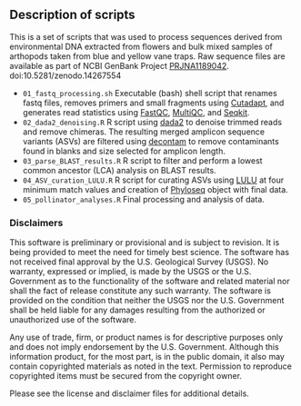## Description of scripts

This is a set of scripts that was used to process sequences derived from environmental DNA extracted from flowers and bulk mixed samples of arthopods taken from blue and yellow vane traps. Raw sequence files are available as part of NCBI GenBank Project [PRJNA1189042](https://www.ncbi.nlm.nih.gov/bioproject/PRJNA1189042). doi:10.5281/zenodo.14267554

- `01_fastq_processing.sh` Executable (bash) shell script that renames fastq files, removes primers and small fragments using [Cutadapt](https://cutadapt.readthedocs.io/en/v3.5/index.html), and generates read statistics using [FastQC](https://www.bioinformatics.babraham.ac.uk/projects/fastqc/), [MultiQC](https://github.com/MultiQC/MultiQC), and [Seqkit](https://bioinf.shenwei.me/seqkit/).
- `02_dada2_denoising.R` R script using [dada2](https://benjjneb.github.io/dada2/) to denoise trimmed reads and remove chimeras. The resulting merged amplicon sequence variants (ASVs) are filtered using [decontam](https://github.com/benjjneb/decontam) to remove contaminants found in blanks and size selected for amplicon length.
- `03_parse_BLAST_results.R` R script to filter and perform a lowest common ancestor (LCA) analysis on BLAST results.
- `04_ASV_curation_LULU.R` R script for curating ASVs using [LULU](https://github.com/tobiasgf/lulu) at four minimum match values and creation of [Phyloseq](https://joey711.github.io/phyloseq/) object with final data.
- `05_pollinator_analyses.R` Final processing and analysis of data.

### Disclaimers

This software is preliminary or provisional and is subject to revision. It is
being provided to meet the need for timely best science. The software has not
received final approval by the U.S. Geological Survey (USGS). No warranty,
expressed or implied, is made by the USGS or the U.S. Government as to the
functionality of the software and related material nor shall the fact of release
constitute any such warranty. The software is provided on the condition that
neither the USGS nor the U.S. Government shall be held liable for any damages
resulting from the authorized or unauthorized use of the software.

Any use of trade, firm, or product names is for descriptive purposes only and does not imply endorsement by the U.S. Government. Although this information product, for the most part, is in the public domain, it also may contain copyrighted materials as noted in the text. Permission to reproduce copyrighted items must be secured from the copyright owner.

Please see the license and disclaimer files for additional details.

